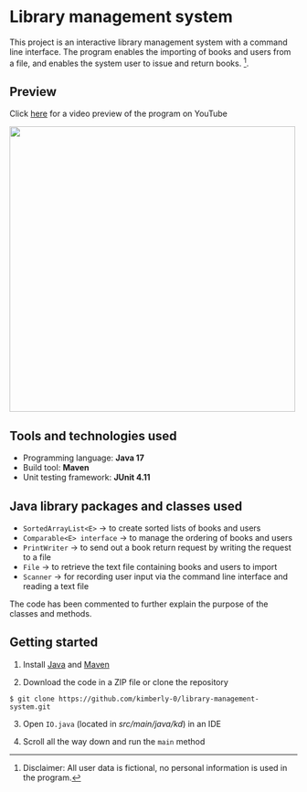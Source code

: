 # Library management system

This project is an interactive library management system with a command line interface. The program enables the importing of books and users from a file, and enables the system user to issue and return books. [^1].

## Preview

Click [here](https://youtu.be/ekNoFb5rE1o) for a video preview of the program on YouTube

<img src="https://github.com/kimberly-0/library-management-system/blob/main/preview.png" width="500">

## Tools and technologies used

- Programming language: **Java 17**
- Build tool: **Maven**
- Unit testing framework: **JUnit 4.11**

## Java library packages and classes used

- `SortedArrayList<E>` -> to create sorted lists of books and users
- `Comparable<E> interface` -> to manage the ordering of books and users
- `PrintWriter` -> to send out a book return request by writing the request to a file
- `File` -> to retrieve the text file containing books and users to import
- `Scanner` -> for recording user input via the command line interface and reading a text file

The code has been commented to further explain the purpose of the classes and methods.

## Getting started

1. Install [Java](https://www.oracle.com/java/technologies/downloads/#java17) and [Maven](https://www.baeldung.com/install-maven-on-windows-linux-mac)

2. Download the code in a ZIP file or clone the repository

``` $ git clone https://github.com/kimberly-0/library-management-system.git ```

3. Open `IO.java` (located in *src/main/java/kd*) in an IDE

4. Scroll all the way down and run the `main` method

[^1]: Disclaimer: All user data is fictional, no personal information is used in the program.
